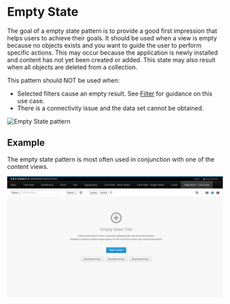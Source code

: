 # Empty State

The goal of a empty state pattern is to provide a good first impression that helps users to achieve their goals. It should be used when a view is empty because no objects exists and you want to guide the user to perform specific actions. This may occur because the application is newly installed and content has not yet been created or added. This state may also result when all objects are deleted from a collection.

This pattern should NOT be used when:

- Selected filters cause an empty result. See [Filter](http://www.patternfly.org/pattern-library/forms-and-controls/filter/) for guidance on this use case.
- There is a connectivity issue and the data set cannot be obtained.

![Empty State pattern](img/empty-state-html.png)

## Example

The empty state pattern is most often used in conjunction with one of the content views.  

![Empty State in context](img/card-view-empty.png)

